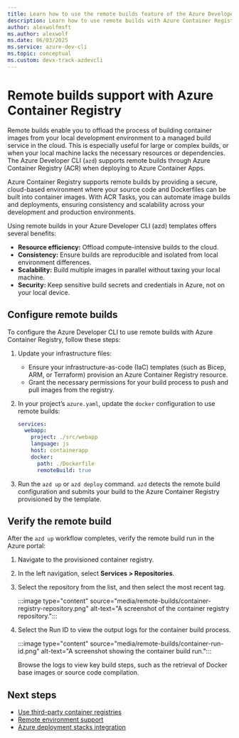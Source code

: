 ```yaml
---
title: Learn how to use the remote builds feature of the Azure Developer CLI.
description: Learn how to use remote builds with Azure Container Registries and the Azure Developer CLI.
author: alexwolfmsft
ms.author: alexwolf
ms.date: 06/03/2025
ms.service: azure-dev-cli
ms.topic: conceptual
ms.custom: devx-track-azdevcli
---
```


# Remote builds support with Azure Container Registry

Remote builds enable you to offload the process of building container images from your local development environment to a managed build service in the cloud. This is especially useful for large or complex builds, or when your local machine lacks the necessary resources or dependencies. The Azure Developer CLI (`azd`) supports remote builds through Azure Container Registry (ACR) when deploying to Azure Container Apps.

Azure Container Registry supports remote builds by providing a secure, cloud-based environment where your source code and Dockerfiles can be built into container images. With ACR Tasks, you can automate image builds and deployments, ensuring consistency and scalability across your development and production environments.

Using remote builds in your Azure Developer CLI (azd) templates offers several benefits:

- **Resource efficiency:** Offload compute-intensive builds to the cloud.
- **Consistency:** Ensure builds are reproducible and isolated from local environment differences.
- **Scalability:** Build multiple images in parallel without taxing your local machine.
- **Security:** Keep sensitive build secrets and credentials in Azure, not on your local device.

## Configure remote builds

To configure the Azure Developer CLI to use remote builds with Azure Container Registry, follow these steps:

1. Update your infrastructure files:

   - Ensure your infrastructure-as-code (IaC) templates (such as Bicep, ARM, or Terraform) provision an Azure Container Registry resource.
   - Grant the necessary permissions for your build process to push and pull images from the registry.

1. In your project’s `azure.yaml`, update the `docker` configuration to use remote builds:

     ```yaml
     services:
       webapp:
         project: ./src/webapp
         language: js
         host: containerapp
         docker:
           path: ./Dockerfile
           remoteBuild: true
     ```

1. Run the `azd up` or `azd deploy` command. `azd` detects the remote build configuration and submits your build to the Azure Container Registry provisioned by the template.

## Verify the remote build

After the `azd up` workflow completes, verify the remote build run in the Azure portal:

1. Navigate to the provisioned container registry.
1. In the left navigation, select **Services > Repositories**.
1. Select the repository from the list, and then select the most recent tag.

    :::image type="content" source="media/remote-builds/container-registry-repository.png" alt-text="A screenshot of the container registry repository.":::

1. Select the Run ID to view the output logs for the container build process.

    :::image type="content" source="media/remote-builds/container-run-id.png" alt-text="A screenshot showing the container build run.":::

    Browse the logs to view key build steps, such as the retrieval of Docker base images or source code compilation.

## Next steps

- [Use third-party container registries](/azure/developer/azure-developer-cli/use-external-registry)
- [Remote environment support](/azure/developer/azure-developer-cli/remote-environments-support)
- [Azure deployment stacks integration](/azure/developer/azure-developer-cli/azure-deployment-stacks-integration)
